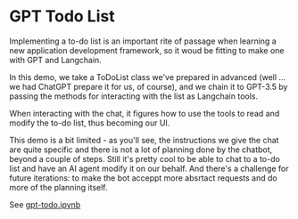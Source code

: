 # GPT Todo List

Implementing a to-do list is an important rite of passage when learning a new
application development framework, so it woud be fitting to make one with GPT
and Langchain.

In this demo, we take a ToDoList class we've prepared in advanced (well ... we
had ChatGPT prepare it for us, of course), and we chain it to GPT-3.5 by
passing the methods for interacting with the list as Langchain tools.

When interacting with the chat, it figures how to use the tools to read and
modify the to-do list, thus becoming our UI.

This demo is a bit limited - as you'll see, the instructions we give the chat
are quite specific and there is not a lot of planning done by the chatbot,
beyond a couple of steps. Still it's pretty cool to be able to chat to a to-do
list and have an AI agent modify it on our behalf. And there's a challenge for
future iterations: to make the bot acceppt more absrtact requests and do more
of the planning itself.

See [gpt-todo.ipynb](gpt-todo.ipynb)
